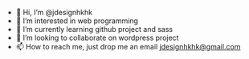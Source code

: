 - 👋 Hi, I’m @jdesignhkhk
- 👀 I’m interested in web programming
- 🌱 I’m currently learning github project and sass
- 💞️ I’m looking to collaborate on wordpress project
- 📫 How to reach me, just drop me an email jdesignhkhk@gmail.com

<!---
jdesignhkhk/jdesignhkhk is a ✨ special ✨ repository because its `README.md` (this file) appears on your GitHub profile.
You can click the Preview link to take a look at your changes.
--->
